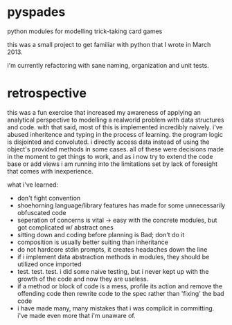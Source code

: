 pyspades
========

python modules for modelling trick-taking card games

this was a small project to get familiar with python that I wrote in March 2013.

i'm currently refactoring with sane naming, organization and unit tests.


retrospective
=============

this was a fun exercise that increased my awareness of applying an analytical perspective to modelling a realworld problem with data structures and code.
with that said, most of this is implemented incredibly naively. i've abused inheritence and typing in the process of learning.
the program logic is disjointed and convoluted. i directly access data instead of using the object's provided methods in some cases.
all of these were decisions made in the moment to get things to work, and as i now try to extend the code base or add views i am running into the limitations set by lack of foresight that comes with inexperience.

what i've learned:

- don't fight convention
- shoehorning language/library features has made for some unnecessarily obfuscated code
- seperation of concerns is vital -> easy with the concrete modules, but got complicated w/ abstract ones
- sitting down and coding before planning is Bad; don't do it
- composition is usually better suiting than inheritance
- do not hardcore stdin prompts, it creates headaches down the line
- if i implement data abstraction methods in modules, they should be utilized once imported
- test. test. test. i did some naive testing, but i never kept up with the growth of the code and now they are useless.
- if a method or block of code is a mess, profile its action and remove the offending code then rewrite code to the spec rather than 'fixing' the bad code
- i have made many, many mistakes that i was complicit in committing. i've made even more that i'm unaware of.
